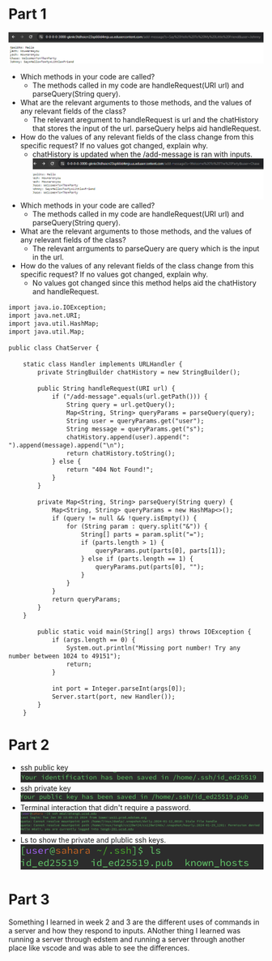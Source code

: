 # Part 1
![Image](https://github.com/makeilali/cse15l-lab-reports/blob/main/Screenshot%202024-01-29%20222908.png?raw=true)
- Which methods in your code are called?
  - The methods called in my code are handleRequest(URI url) and parseQuery(String query).
- What are the relevant arguments to those methods, and the values of any relevant fields of the class?
  - The relevant aregument to handleRequest is url and the chatHistory that stores the input of the url. parseQuery helps aid handleRequest.
- How do the values of any relevant fields of the class change from this specific request? If no values got changed, explain why.
  - chatHistory is updated when the /add-message is ran with inputs.
![Image](https://github.com/makeilali/cse15l-lab-reports/blob/main/Screenshot%202024-01-29%20223233.png?raw=true)
- Which methods in your code are called?
  - The methods called in my code are handleRequest(URI url) and parseQuery(String query).
- What are the relevant arguments to those methods, and the values of any relevant fields of the class?
  - The relevant arrguments to parseQuery are query which is the input in the url.
- How do the values of any relevant fields of the class change from this specific request? If no values got changed, explain why.
  - No values got changed since this method helps aid the chatHistory and handleRequest.
```
import java.io.IOException;
import java.net.URI;
import java.util.HashMap;
import java.util.Map;

public class ChatServer {

    static class Handler implements URLHandler {
        private StringBuilder chatHistory = new StringBuilder();

        public String handleRequest(URI url) {
            if ("/add-message".equals(url.getPath())) {
                String query = url.getQuery();
                Map<String, String> queryParams = parseQuery(query);
                String user = queryParams.get("user");
                String message = queryParams.get("s");
                chatHistory.append(user).append(": ").append(message).append("\n");
                return chatHistory.toString();
            } else {
                return "404 Not Found!";
            }
        }

        private Map<String, String> parseQuery(String query) {
            Map<String, String> queryParams = new HashMap<>();
            if (query != null && !query.isEmpty()) {
                for (String param : query.split("&")) {
                    String[] parts = param.split("=");
                    if (parts.length > 1) {
                        queryParams.put(parts[0], parts[1]);
                    } else if (parts.length == 1) {
                        queryParams.put(parts[0], "");
                    }
                }
            }
            return queryParams;
        }
    }

        public static void main(String[] args) throws IOException {
            if (args.length == 0) {
                System.out.println("Missing port number! Try any number between 1024 to 49151");
                return;
            }

            int port = Integer.parseInt(args[0]);
            Server.start(port, new Handler());
        }
    }
```
# Part 2 
- ssh public key
![image](https://github.com/makeilali/cse15l-lab-reports/blob/main/Screenshot%202024-01-30%20at%203.21.19%20PM.png?raw=true)
- ssh private key
![image](https://github.com/makeilali/cse15l-lab-reports/blob/main/Screenshot%202024-01-30%20at%203.21.27%20PM.png?raw=true)
- Terminal interaction that didn't require a password. 
![image](https://github.com/makeilali/cse15l-lab-reports/blob/main/Screenshot%202024-01-30%20at%203.22.04%20PM.png?raw=true)
- Ls to show the private and plublic ssh keys.
![image](https://github.com/makeilali/cse15l-lab-reports/blob/main/Screenshot%202024-01-30%20at%203.29.24%20PM.png?raw=true)

# Part 3
Something I learned in week 2 and 3 are the different uses of commands in a server and how they respond to inputs. ANother thing I learned was running a server through edstem and running a server through another place like vscode and was able to see the differences.
